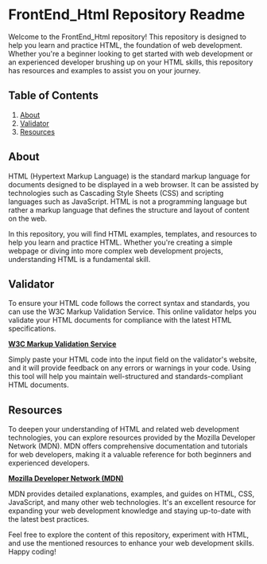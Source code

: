 # FrontEnd_Html Repository Readme

Welcome to the FrontEnd_Html repository! This repository is designed to help you learn and practice HTML, the foundation of web development. Whether you're a beginner looking to get started with web development or an experienced developer brushing up on your HTML skills, this repository has resources and examples to assist you on your journey.

## Table of Contents

1. [About](#about)
2. [Validator](#validator)
3. [Resources](#resources)

## About

HTML (Hypertext Markup Language) is the standard markup language for documents designed to be displayed in a web browser. It can be assisted by technologies such as Cascading Style Sheets (CSS) and scripting languages such as JavaScript. HTML is not a programming language but rather a markup language that defines the structure and layout of content on the web.

In this repository, you will find HTML examples, templates, and resources to help you learn and practice HTML. Whether you're creating a simple webpage or diving into more complex web development projects, understanding HTML is a fundamental skill.

## Validator

To ensure your HTML code follows the correct syntax and standards, you can use the W3C Markup Validation Service. This online validator helps you validate your HTML documents for compliance with the latest HTML specifications.

[**W3C Markup Validation Service**](https://validator.w3.org/#validate_by_input)

Simply paste your HTML code into the input field on the validator's website, and it will provide feedback on any errors or warnings in your code. Using this tool will help you maintain well-structured and standards-compliant HTML documents.

## Resources

To deepen your understanding of HTML and related web development technologies, you can explore resources provided by the Mozilla Developer Network (MDN). MDN offers comprehensive documentation and tutorials for web developers, making it a valuable reference for both beginners and experienced developers.

[**Mozilla Developer Network (MDN)**](https://developer.mozilla.org/en-US/)

MDN provides detailed explanations, examples, and guides on HTML, CSS, JavaScript, and many other web technologies. It's an excellent resource for expanding your web development knowledge and staying up-to-date with the latest best practices.

Feel free to explore the content of this repository, experiment with HTML, and use the mentioned resources to enhance your web development skills. Happy coding!
